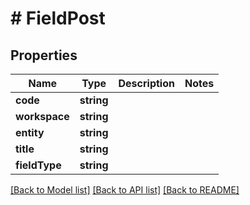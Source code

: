# # FieldPost

## Properties

Name | Type | Description | Notes
------------ | ------------- | ------------- | -------------
**code** | **string** |  | 
**workspace** | **string** |  | 
**entity** | **string** |  | 
**title** | **string** |  | 
**fieldType** | **string** |  | 

[[Back to Model list]](../../README.md#documentation-for-models) [[Back to API list]](../../README.md#documentation-for-api-endpoints) [[Back to README]](../../README.md)


